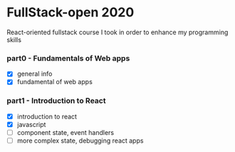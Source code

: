 # FullStack-open 2020
React-oriented fullstack course I took in order to enhance my programming skills

### part0 - Fundamentals of Web apps
- [x] general info
- [x] fundamental of web apps

### part1 - Introduction to React
- [x] introduction to react
- [x] javascript
- [ ] component state, event handlers
- [ ] more complex state, debugging react apps
